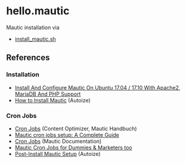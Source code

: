 # hello.mautic

Mautic installation via

- [install_mautic.sh](install_mautic.sh)

## References

### Installation

- [Install And Configure Mautic On Ubuntu 17.04 / 17.10 With Apache2, MariaDB And PHP Support](https://websiteforstudents.com/install-and-configure-mautic-on-ubuntu-17-04-17-10-with-mariadb-and-php-support/)
- [How to Install Mautic](https://autoize.com/mautic-installation-guide/) (Autoize)

### Cron Jobs

- [Cron Jobs](https://www.content-optimizer.de/docs/mautic-handbuch/cronjobs/) (Content Optimizer, Mautic Handbuch)
- [Mautic cron jobs setup: A Complete Guide](https://powertic.com/blog/mautic-cron-jobs-setup-complete-guide/)
- [Cron Jobs](https://www.mautic.org/docs/en/setup/cron_jobs.html) (Mautic Documentation)
- [Mautic Cron Jobs for Dummies & Marketers too](https://mauteam.org/mautic/mautic-admins/mautic-cron-jobs-for-dummies-and-marketers-too)
- [Post-Install Mautic Setup](https://autoize.com/post-installation-mautic-setup/) (Autoize)

